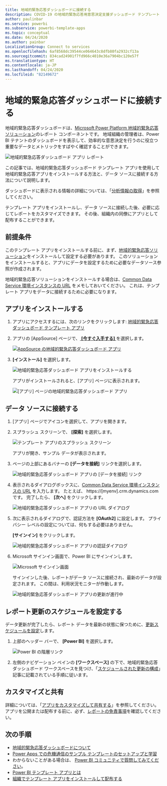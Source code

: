 ```yaml
---
title: 地域的緊急応答ダッシュボードに接続する
description: COVID-19 の地域的緊急応答用意思決定支援ダッシュボード テンプレート アプリを取得してインストールする方法、およびデータに接続する方法
author: paulinbar
ms.service: powerbi
ms.subservice: powerbi-template-apps
ms.topic: conceptual
ms.date: 04/24/2020
ms.author: painbar
LocalizationGroup: Connect to services
ms.openlocfilehash: 6af8568dc39544ce064643c8dfb80fa2932cf13a
ms.sourcegitcommit: 834cad24901f7fd966c4010e36a7904bc120e57f
ms.translationtype: HT
ms.contentlocale: ja-JP
ms.lasthandoff: 04/24/2020
ms.locfileid: "82149672"
---
```

# <a name="connect-to-the-regional-emergency-response-dashboard"></a>地域的緊急応答ダッシュボードに接続する
地域的緊急応答ダッシュボードは、[Microsoft Power Platform 地域的緊急応答ソリューション](https://docs.microsoft.com/powerapps/sample-apps/regional-emergency-response/overview)のレポート コンポーネントです。 地域組織の管理者は、Power BI テナントのダッシュボードを表示して、効率的な意思決定を行うのに役立つ重要なデータとメトリックをすばやく確認することができます。

![地域的緊急応答ダッシュボード アプリ レポート](media/service-connect-to-regional-emergency-response/service-regional-emergency-response-app-report.png)

この記事では、地域的緊急応答ダッシュボード テンプレート アプリを使用して地域的緊急応答アプリをインストールする方法と、データ ソースに接続する方法について説明します。

ダッシュボードに表示される情報の詳細については、「[分析情報の取得](https://docs.microsoft.com/powerapps/sample-apps/regional-emergency-response/portals-admin-reporting#get-insights)」を参照してください。

テンプレート アプリをインストールし、データ ソースに接続した後、必要に応じてレポートをカスタマイズできます。 その後、組織内の同僚にアプリとして配布することができます。

## <a name="prerequisites"></a>前提条件

このテンプレート アプリをインストールする前に、まず、[地域的緊急応答ソリューション](https://docs.microsoft.com/powerapps/sample-apps/regional-emergency-response/deploy)をインストールして設定する必要があります。 このソリューションをインストールすると、アプリにデータを設定するために必要なデータソース参照が作成されます。

地域的緊急応答ソリューションをインストールする場合は、[Common Data Service 環境インスタンスの URL](https://docs.microsoft.com/powerapps/sample-apps/regional-emergency-response/deploy#step-5-configure-and-publish-power-bi-dashboard) をメモしておいてください。 これは、テンプレート アプリをデータに接続するために必要になります。

## <a name="install-the-app"></a>アプリをインストールする

1. アプリにアクセスするには、次のリンクをクリックします: [地域的緊急応答ダッシュボード テンプレート アプリ](https://appsource.microsoft.com/product/power-bi/powerapps_cxo.regional_response)

1. アプリの [AppSource] ページで、[ **[今すぐ入手する]** ](https://appsource.microsoft.com/product/power-bi/powerapps_cxo.regional_response) を選択します。

    [![AppSource の地域的緊急応答ダッシュボード アプリ](media/service-connect-to-regional-emergency-response/service-regional-emergency-response-app-appsource-get-it-now.png)](https://appsource.microsoft.com/product/power-bi/powerapps_cxo.regional_response)

1. **[インストール]** を選択します。 

    ![地域的緊急応答ダッシュボード アプリをインストールする](media/service-connect-to-regional-emergency-response/service-regional-emergency-response-select-install.png)

    アプリがインストールされると、[アプリ] ページに表示されます。

   ![[アプリ] ページの地域的緊急応答ダッシュボード アプリ](media/service-connect-to-regional-emergency-response/service-regional-emergency-response-app-apps-page-icon.png)

## <a name="connect-to-data-sources"></a>データ ソースに接続する

1. [アプリ] ページでアイコンを選択して、アプリを開きます。

1. スプラッシュ スクリーンで、 **[探索]** を選択します。

   ![テンプレート アプリのスプラッシュ スクリーン](media/service-connect-to-regional-emergency-response/service-regional-emergency-response-app-splash-screen.png)

   アプリが開き、サンプル データが表示されます。

1. ページの上部にあるバナーの **[データを接続]** リンクを選択します。

   ![地域的緊急応答ダッシュボード アプリの [データを接続] リンク](media/service-connect-to-regional-emergency-response/service-regional-emergency-response-app-connect-data.png)

1. 表示されるダイアログボックスに、[Common Data Service 環境インスタンスの URL](https://docs.microsoft.com/powerapps/sample-apps/emergency-response/deploy-configure#publish-the-power-bi-dashboard) を入力します。 たとえば、 https://[myenv].crm.dynamics.com です。 完了したら、 **[次へ]** をクリックします。

   ![地域的緊急応答ダッシュボード アプリの URL ダイアログ](media/service-connect-to-regional-emergency-response/service-regional-emergency-response-app-url-dialog.png)

1. 次に表示されるダイアログで、認証方法を **[OAuth2]** に設定します。 プライバシー レベルの設定については、何もする必要はありません。

   **[サインイン]** をクリックします。

   ![地域的緊急応答ダッシュボード アプリの認証ダイアログ](media/service-connect-to-regional-emergency-response/service-regional-emergency-response-app-authentication-dialog.png)

1. Microsoft サインイン画面で、Power BI にサインインします。

   ![Microsoft サインイン画面](media/service-connect-to-regional-emergency-response/service-regional-emergency-response-app-microsoft-login.png)

   サインインした後、レポートがデータ ソースに接続され、最新のデータが設定されます。 この間は、利用状況モニターが作動します。

   ![地域的緊急応答ダッシュボード アプリの更新が進行中](media/service-connect-to-regional-emergency-response/service-regional-emergency-response-app-refresh-monitor.png)

## <a name="schedule-report-refresh"></a>レポート更新のスケジュールを設定する

データ更新が完了したら、レポート データを最新の状態に保つために、[更新スケジュールを設定](../refresh-scheduled-refresh.md)します。

1. 上部のヘッダー バーで、 **[Power BI]** を選択します。

   ![Power BI の階層リンク](media/service-connect-to-regional-emergency-response/service-regional-emergency-response-app-powerbi-breadcrumb.png)

1. 左側のナビゲーション ペインの **[ワークスペース]** の下で、地域的緊急応答ダッシュボード ワークスペースを見つけ、「[スケジュールされた更新の構成](../refresh-scheduled-refresh.md)」記事に記載されている手順に従います。

## <a name="customize-and-share"></a>カスタマイズと共有

詳細については、「[アプリをカスタマイズして共有する](../service-template-apps-install-distribute.md#customize-and-share-the-app)」を参照してください。 アプリを公開または配布する前に、必ず、[レポートの免責事項](https://docs.microsoft.com/powerapps/sample-apps/regional-emergency-response/overview#disclaimer)を確認してください。

## <a name="next-steps"></a>次の手順
* [地域的緊急応答ダッシュボードについて](https://docs.microsoft.com/powerapps/sample-apps/regional-emergency-response/portals-admin-reporting#get-insights)
* [Power Apps での危機通信のサンプル テンプレートのセットアップと学習](https://docs.microsoft.com/powerapps/maker/canvas-apps/sample-crisis-communication-app)
* わからないことがある場合は、 [Power BI コミュニティで質問してみてください](https://community.powerbi.com/)。
* [Power BI テンプレート アプリとは](../service-template-apps-overview.md)
* [組織でテンプレート アプリをインストールして配布する](../service-template-apps-install-distribute.md)
